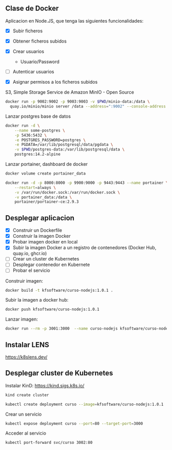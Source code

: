 ## Clase de Docker

Aplicacion en Node.JS, que tenga las siguientes funcionalidades:

- [X] Subir ficheros
- [X] Obtener ficheros subidos
- [X] Crear usuarios
    + Usuario/Password
- [ ] Autenticar usuarios
- [X] Asignar permisos a los ficheros subidos


S3, Simple Storage Service de Amazon
MinIO - Open Source

```bash
docker run -p 9002:9002 -p 9003:9003 -v $PWD/minio-data:/data \
  quay.io/minio/minio server /data --address=":9002" --console-address ":9003"
```

Lanzar postgres base de datos
```bash
docker run -d \
    --name some-postgres \
    -p 5436:5432 \
    -e POSTGRES_PASSWORD=postgres \
    -e PGDATA=/var/lib/postgresql/data/pgdata \
    -v $PWD/postgres-data:/var/lib/postgresql/data \
    postgres:14.2-alpine
```

Lanzar portainer, dashboard de docker
```bash
docker volume create portainer_data

docker run -d -p 8000:8000 -p 9900:9000 -p 9443:9443 --name portainer \
    --restart=always \
    -v /var/run/docker.sock:/var/run/docker.sock \
    -v portainer_data:/data \
    portainer/portainer-ce:2.9.3

```

## Desplegar aplicacion

- [X] Construir un Dockerfile
- [X] Construir la imagen Docker
- [X] Probar imagen docker en local
- [X] Subir la imagen Docker a un registro de contenedores (Docker Hub, quay.io, ghcr.io)
- [ ] Crear un cluster de Kubernetes
- [ ] Desplegar contenedor en Kubernete
- [ ] Probar el servicio

Construir imagen:
```bash
docker build -t kfsoftware/curso-nodejs:1.0.1 .
```

Subir la imagen a docker hub:
```bash
docker push kfsoftware/curso-nodejs:1.0.1
```

Lanzar imagen:
```bash
docker run --rm -p 3001:3000  --name curso-nodejs kfsoftware/curso-nodejs:1.0.1
```

## Instalar LENS

https://k8slens.dev/

## Desplegar cluster de Kubernetes

Instalar KinD: https://kind.sigs.k8s.io/

```bash
kind create cluster
```

```bash
kubectl create deployment curso --image=kfsoftware/curso-nodejs:1.0.1
```

Crear un servicio
```bash
kubectl expose deployment curso --port=80 --target-port=3000
```

Acceder al servicio
```bash
kubectl port-forward svc/curso 3002:80
```
